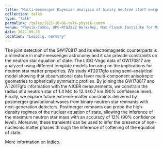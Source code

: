 ```yaml
---
title: "Multi-messenger Bayesian analysis of binary neutron start mergers"
collection: talks
type: "Talk"
permalink: /talks/2022-10-06-talk-physik-combo
venue: "Physik-Combo, DPG-RTG2522 Workshop, Max Planck Institute for Mathematics in the Sciences"
date: 2021-09-28
location: "Leipzig, Germany"
---
```


The joint detection of the GW170817 and its electromagnetic counterparts is a milestone in multi-messenger astronomy and it can provide constraints on the neutron star equation of state.
The LIGO-Virgo data of GW170817 are analyzed using different template models focusing on the implications for neutron star matter properties.
We study AT2017gfo using semi-analytical model showing that observational data favor multi-component anisotropic geometries to spherically symmetric profiles.
By joining the GW170817 and AT2017gfo information with the NICER measurements, we constrain the radius of a neutron star of 1.4 M⊙ to 12.4±0.7 km (90% confidence level).
Finally, we explore future extreme-matter constraints delivered by postmerger gravitational-waves from binary neutron star remnants with next-generation detectors.
Postmerger remnants can probe the high-density regimes of the nuclear equation of state, allowing the inference of the maximum neutron star mass with an accuracy of 12% (90% confidence level).
Moreover, these transients can be used to infer the presence of non-nucleonic matter phases through the inference of softening of the equation of state.

More information on [Indico](https://indico.tpi.uni-jena.de/event/262/).
